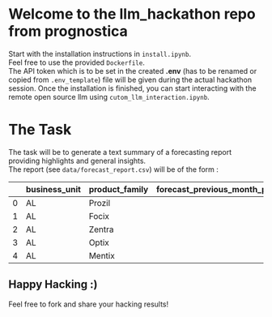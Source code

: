 # Welcome to the llm_hackathon repo from prognostica
Start with the installation instructions in `install.ipynb`.\
Feel free to use the provided `Dockerfile`.\
The API token which is to be set in the created **.env** (has to be renamed or copied from `.env_template`) file will be given during the actual hackathon session.
Once the installation is finished, you can start interacting with the remote open source llm using `cutom_llm_interaction.ipynb`.

# The Task
The task will be to generate a text summary of a forecasting report providing highlights and general insights.\
The report (see `data/forecast_report.csv`) will be of the form : 


|    | business_unit   | product_family   |   forecast_previous_month_production_2024 |   forecast_current_month_production_2024 |   forecast_current_month_marketing_2024 |   possible_supply_for_2024 |
|---:|:---------------|:-----------------|------------------------------------------:|-----------------------------------------:|----------------------------------------:|---------------------------:|
|  0 | AL             | Prozil           |                                       103 |                                      104 |                                     120 |                        100 |
|  1 | AL             | Focix            |                                       789 |                                      631 |                                     770 |                       1000 |
|  2 | AL             | Zentra           |                                        42 |                                       34 |                                      35 |                         50 |
|  3 | AL             | Optix            |                                       957 |                                      766 |                                     800 |                        500 |
|  4 | AL             | Mentix           |                                       221 |                                      177 |                                     200 |                        500 |



## Happy Hacking :)

Feel free to fork and share your hacking results!